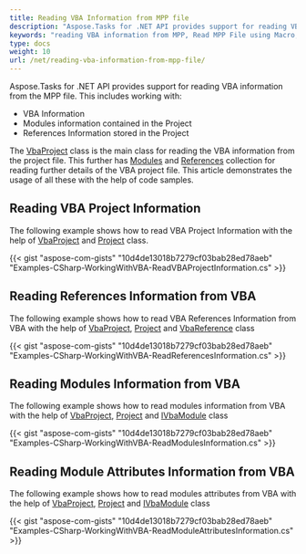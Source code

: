 ```yaml
---
title: Reading VBA Information from MPP file
description: "Aspose.Tasks for .NET API provides support for reading VBA information from the MPP file."
keywords: "reading VBA information from MPP, Read MPP File using Macro, Read Modules Information from VBA, Read References Information from VBA, Read VBA Project Information, Aspose.Tasks, C#"
type: docs
weight: 10
url: /net/reading-vba-information-from-mpp-file/
---
```


Aspose.Tasks for .NET API provides support for reading VBA information from the MPP file. This includes working with:

- VBA Information
- Modules information contained in the Project
- References Information stored in the Project

The [VbaProject](https://apireference.aspose.com/tasks/net/aspose.tasks/vbaproject) class is the main class for reading the VBA information from the project file. This further has [Modules](https://apireference.aspose.com/tasks/net/aspose.tasks/vbaproject/properties/modules) and [References](https://apireference.aspose.com/tasks/net/aspose.tasks/vbaproject/properties/references) collection for reading further details of the VBA project file. This article demonstrates the usage of all these with the help of code samples.

## **Reading VBA Project Information**
The following example shows how to read VBA Project Information with the help of [VbaProject](https://apireference.aspose.com/tasks/net/aspose.tasks/vbaproject) and [Project](https://apireference.aspose.com/tasks/net/aspose.tasks/project) class.

{{< gist "aspose-com-gists" "10d4de13018b7279cf03bab28ed78aeb" "Examples-CSharp-WorkingWithVBA-ReadVBAProjectInformation.cs" >}}

## **Reading References Information from VBA**
The following example shows how to read VBA References Information from VBA with the help of [VbaProject](https://apireference.aspose.com/tasks/net/aspose.tasks/vbaproject), [Project](https://apireference.aspose.com/tasks/net/aspose.tasks/project) and [VbaReference](https://apireference.aspose.com/tasks/net/aspose.tasks/vbareference) class

{{< gist "aspose-com-gists" "10d4de13018b7279cf03bab28ed78aeb" "Examples-CSharp-WorkingWithVBA-ReadReferencesInformation.cs" >}}

## **Reading Modules Information from VBA**
The following example shows how to read modules information from VBA with the help of [VbaProject](https://apireference.aspose.com/tasks/net/aspose.tasks/vbaproject), [Project](https://apireference.aspose.com/tasks/net/aspose.tasks/project) and [IVbaModule](https://apireference.aspose.com/tasks/net/aspose.tasks/vbamodule) class

{{< gist "aspose-com-gists" "10d4de13018b7279cf03bab28ed78aeb" "Examples-CSharp-WorkingWithVBA-ReadModulesInformation.cs" >}}

## **Reading Module Attributes Information from VBA**
The following example shows how to read modules attributes from VBA with the help of [VbaProject](https://apireference.aspose.com/tasks/net/aspose.tasks/vbaproject), [Project](https://apireference.aspose.com/tasks/net/aspose.tasks/project) and [IVbaModule](https://apireference.aspose.com/tasks/net/aspose.tasks/vbamodule) class

{{< gist "aspose-com-gists" "10d4de13018b7279cf03bab28ed78aeb" "Examples-CSharp-WorkingWithVBA-ReadModuleAttributesInformation.cs" >}}
